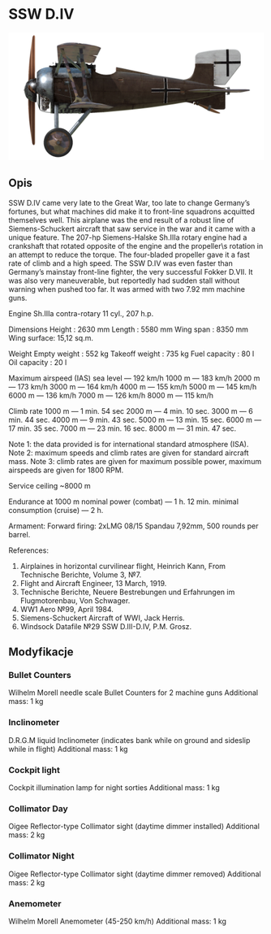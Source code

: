 # SSW D.IV

![schuckertdiv](../images/schuckertdiv.png)

## Opis

SSW D.IV came very late to the Great War, too late to change Germany’s fortunes, but what machines did make it to front-line squadrons acquitted themselves well. This airplane was the end result of a robust line of Siemens-Schuckert aircraft that saw service in the war and it came with a unique feature. The 207-hp Siemens-Halske Sh.IIIa rotary engine had a crankshaft that rotated opposite of the engine and the propeller\s rotation in an attempt to reduce the torque. The four-bladed propeller gave it a fast rate of climb and a high speed. The SSW D.IV was even faster than Germany’s mainstay front-line fighter, the very successful Fokker D.VII. It was also very maneuverable, but reportedly had sudden stall without warning when pushed too far. It was armed with two 7.92 mm machine guns.


Engine
Sh.IIIa contra-rotary 11 cyl., 207 h.p.

Dimensions
Height : 2630 mm
Length : 5580 mm
Wing span : 8350 mm
Wing surface: 15,12 sq.m.

Weight
Empty weight : 552 kg
Takeoff weight : 735 kg
Fuel capacity : 80 l
Oil capacity : 20 l

Maximum airspeed (IAS)
sea level — 192 km/h
1000 m — 183 km/h
2000 m — 173 km/h
3000 m — 164 km/h
4000 m — 155 km/h
5000 m — 145 km/h
6000 m — 136 km/h
7000 m — 126 km/h
8000 m — 115 km/h

Climb rate
1000 m — 1 min. 54 sec
2000 m — 4 min. 10 sec.
3000 m — 6 min. 44 sec.
4000 m — 9 min. 43 sec.
5000 m — 13 min. 15 sec.
6000 m — 17 min. 35 sec.
7000 m — 23 min. 16 sec.
8000 m — 31 min. 47 sec.

Note 1: the data provided is for international standard atmosphere (ISA).
Note 2: maximum speeds and climb rates are given for standard aircraft mass.
Note 3: climb rates are given for maximum possible power, maximum airspeeds are given for 1800 RPM.

Service ceiling ~8000 m

Endurance at 1000 m
nominal power (combat) — 1 h. 12 min.
minimal consumption (cruise) — 2 h.

Armament:
Forward firing: 2хLMG 08/15 Spandau 7,92mm, 500 rounds per barrel.

References:
1) Airplaines in horizontal curvilinear flight, Heinrich Kann, From Technische Berichte, Volume 3, №7.
2) Flight and Aircraft Engineer, 13 March, 1919.
3) Technische Berichte, Neuere Bestrebungen und Erfahrungen im Flugmotorenbau, Von Schwager.
4) WW1 Aero №99, April 1984.
5) Siemens-Schuckert Aircraft of WWI, Jack Herris.
6) Windsock Datafile №29 SSW D.III-D.IV, P.M. Grosz.

## Modyfikacje


### Bullet Counters

Wilhelm Morell needle scale Bullet Counters for 2 machine guns
Additional mass: 1 kg


### Inclinometer

D.R.G.M liquid Inclinometer (indicates bank while on ground and sideslip while in flight)
Additional mass: 1 kg


### Cockpit light

Cockpit illumination lamp for night sorties
Additional mass: 1 kg


### Collimator Day

Oigee Reflector-type Collimator sight (daytime dimmer installed)
Additional mass: 2 kg


### Collimator Night

Oigee Reflector-type Collimator sight (daytime dimmer removed)
Additional mass: 2 kg


### Anemometer

Wilhelm Morell Anemometer (45-250 km/h)
Additional mass: 1 kg
